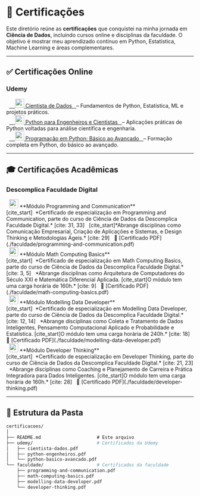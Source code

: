 # 📜 Certificações

Este diretório reúne as **certificações** que conquistei na minha jornada em **Ciência de Dados**, incluindo cursos online e disciplinas da faculdade. O objetivo é mostrar meu aprendizado contínuo em Python, Estatística, Machine Learning e áreas complementares.

---

## ✅ Certificações Online

### Udemy
<div align="left">
  <a href="https://www.udemy.com/course/cientista-de-dados/?kw=for&src=sac&couponCode=KEEPLEARNINGBR">
    <img src="https://img.icons8.com/color/48/000000/udemy.png" width="24"/> Cientista de Dados
  </a> – Fundamentos de Python, Estatística, ML e projetos práticos.
</div>

<div align="left">
  <a href="https://www.udemy.com/course/python-para-engenheiros-e-cientistas/?kw=python+pa&src=sac&couponCode=KEEPLEARNINGBR">
    <img src="https://img.icons8.com/color/48/000000/udemy.png" width="24"/> Python para Engenheiros e Cientistas
  </a> – Aplicações práticas de Python voltadas para análise científica e engenharia.
</div>

<div align="left">
  <a href="https://www.udemy.com/course/programacao-python-do-basico-ao-avancado/?kw=python&src=sac&couponCode=KEEPLEARNINGBR">
    <img src="https://img.icons8.com/color/48/000000/udemy.png" width="24"/> Programação em Python: Básico ao Avançado
  </a> – Formação completa em Python, do básico ao avançado.
</div>

---

## 🎓 Certificações Acadêmicas

### Descomplica Faculdade Digital
<div align="left">
  <img src="https://img.icons8.com/color/48/000000/graduation-cap.png" width="24"/> **Módulo Programming and Communication**
</div>
[cite_start]  *Certificado de especialização em Programming and Communication, parte do curso de Ciência de Dados da Descomplica Faculdade Digital.* [cite: 31, 33]
  [cite_start]*Abrange disciplinas como Comunicação Empresarial, Criação de Aplicações e Sistemas, e Design Thinking e Metodologias Ágeis.* [cite: 29]
  📂 [Certificado PDF](./faculdade/programming-and-communication.pdf)

<div align="left">
  <img src="https://img.icons8.com/color/48/000000/graduation-cap.png" width="24"/> **Módulo Math Computing Basics**
</div>
[cite_start]  *Certificado de especialização em Math Computing Basics, parte do curso de Ciência de Dados da Descomplica Faculdade Digital.* [cite: 3, 5]
  *Abrange disciplinas como Arquitetura de Computadores do Século XXI e Matemática Diferencial Aplicada. [cite_start]O módulo tem uma carga horária de 160h.* [cite: 9]
  📂 [Certificado PDF](./faculdade/math-computing-basics.pdf)

<div align="left">
  <img src="https://img.icons8.com/color/48/000000/graduation-cap.png" width="24"/> **Módulo Modelling Data Developer**
</div>
[cite_start]  *Certificado de especialização em Modelling Data Developer, parte do curso de Ciência de Dados da Descomplica Faculdade Digital.* [cite: 12, 14]
  *Abrange disciplinas como Coleta e Tratamento de Dados Inteligentes, Pensamento Computacional Aplicado e Probabilidade e Estatística. [cite_start]O módulo tem uma carga horária de 240h.* [cite: 18]
  📂 [Certificado PDF](./faculdade/modelling-data-developer.pdf)

<div align="left">
  <img src="https://img.icons8.com/color/48/000000/graduation-cap.png" width="24"/> **Módulo Developer Thinking**
</div>
[cite_start]  *Certificado de especialização em Developer Thinking, parte do curso de Ciência de Dados da Descomplica Faculdade Digital.* [cite: 21, 23]
  *Abrange disciplinas como Coaching e Planejamento de Carreira e Prática Integradora para Dados Inteligentes. [cite_start]O módulo tem uma carga horária de 160h.* [cite: 28]
  📂 [Certificado PDF](./faculdade/developer-thinking.pdf)

---

## 📂 Estrutura da Pasta

```bash
certificacoes/
│
├── README.md                     # Este arquivo
├── udemy/                        # Certificados da Udemy
│   ├── cientista-dados.pdf
│   ├── python-engenheiros.pdf
│   └── python-basico-avancado.pdf
└── faculdade/                    # Certificados da faculdade
    ├── programming-and-communication.pdf
    ├── math-computing-basics.pdf
    ├── modelling-data-developer.pdf
    └── developer-thinking.pdf
